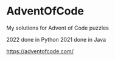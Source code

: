 # AdventOfCode

My solutions for Advent of Code puzzles

2022 done in Python
2021 done in Java

https://adventofcode.com/
